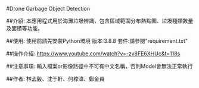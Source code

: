 #Drone Garbage Object Detection

##介紹:
本應用程式用於海灘垃圾辨識，包含區域範圍分布熱點圖、垃圾種類數量及面積等功能。

##使用:
使用前請先安裝Python環境
版本:3.8.8
套件:請參閱"requirement.txt"

##操作介紹:
https://www.youtube.com/watch?v=-zv8FE6XHUc&t=118s

##注意事項:
輸入檔案or影像路徑中不可有中文名稱，否則Model會無法正常執行

##作者:
林孟毅、沈于軒、何桲湋、鄭金員